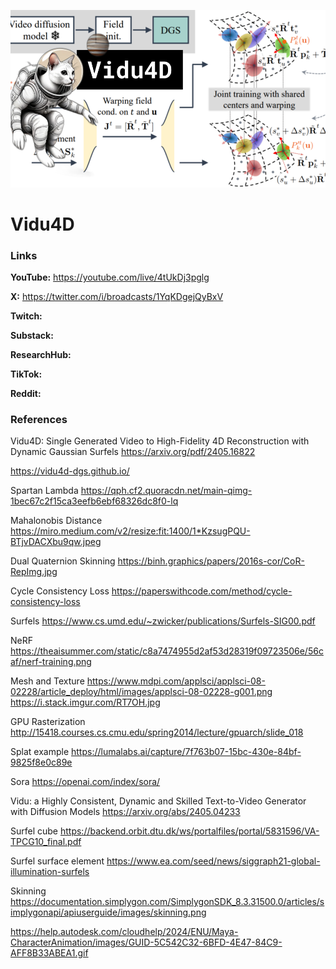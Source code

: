![thumbnail](thumbnail.png)

# Vidu4D

### Links

**YouTube:** https://youtube.com/live/4tUkDj3pglg

**X:** https://twitter.com/i/broadcasts/1YqKDgejQyBxV

**Twitch:**

**Substack:**

**ResearchHub:**

**TikTok:**

**Reddit:**

### References

Vidu4D: Single Generated Video to High-Fidelity 4D Reconstruction with Dynamic Gaussian Surfels
https://arxiv.org/pdf/2405.16822

https://vidu4d-dgs.github.io/

Spartan Lambda
https://qph.cf2.quoracdn.net/main-qimg-1bec67c2f15ca3eefb6ebf68326dc8f0-lq

Mahalonobis Distance
https://miro.medium.com/v2/resize:fit:1400/1*KzsugPQU-BTjvDACXbu9qw.jpeg

Dual Quaternion Skinning
https://binh.graphics/papers/2016s-cor/CoR-RepImg.jpg

Cycle Consistency Loss
https://paperswithcode.com/method/cycle-consistency-loss

Surfels
https://www.cs.umd.edu/~zwicker/publications/Surfels-SIG00.pdf

NeRF
https://theaisummer.com/static/c8a7474955d2af53d28319f09723506e/56caf/nerf-training.png

Mesh and Texture
https://www.mdpi.com/applsci/applsci-08-02228/article_deploy/html/images/applsci-08-02228-g001.png https://i.stack.imgur.com/RT7OH.jpg

GPU Rasterization
http://15418.courses.cs.cmu.edu/spring2014/lecture/gpuarch/slide_018

Splat example
https://lumalabs.ai/capture/7f763b07-15bc-430e-84bf-9825f8e0c89e

Sora
https://openai.com/index/sora/

Vidu: a Highly Consistent, Dynamic and Skilled Text-to-Video Generator with Diffusion Models
https://arxiv.org/abs/2405.04233

Surfel cube
https://backend.orbit.dtu.dk/ws/portalfiles/portal/5831596/VA-TPCG10_final.pdf

Surfel surface element
https://www.ea.com/seed/news/siggraph21-global-illumination-surfels

Skinning
https://documentation.simplygon.com/SimplygonSDK_8.3.31500.0/articles/simplygonapi/apiuserguide/images/skinning.png

https://help.autodesk.com/cloudhelp/2024/ENU/Maya-CharacterAnimation/images/GUID-5C542C32-6BFD-4E47-84C9-AFF8B33ABEA1.gif



